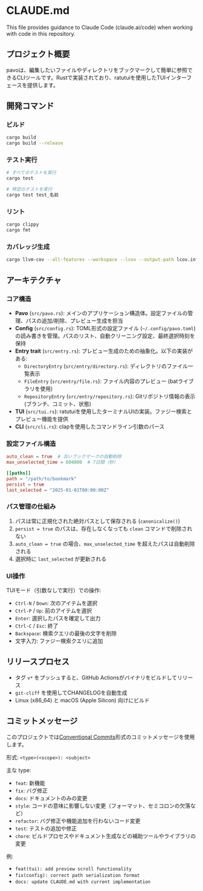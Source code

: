 # CLAUDE.md

This file provides guidance to Claude Code (claude.ai/code) when working with code in this repository.

## プロジェクト概要

pavoは、編集したいファイルやディレクトリをブックマークして簡単に参照できるCLIツールです。Rustで実装されており、ratutuiを使用したTUIインターフェースを提供します。

## 開発コマンド

### ビルド
```bash
cargo build
cargo build --release
```

### テスト実行
```bash
# すべてのテストを実行
cargo test

# 特定のテストを実行
cargo test test_名前
```

### リント
```bash
cargo clippy
cargo fmt
```

### カバレッジ生成
```bash
cargo llvm-cov --all-features --workspace --lcov --output-path lcov.info
```

## アーキテクチャ

### コア構造

- **Pavo** (`src/pavo.rs`): メインのアプリケーション構造体。設定ファイルの管理、パスの追加/削除、プレビュー生成を担当
- **Config** (`src/config.rs`): TOML形式の設定ファイル (`~/.config/pavo.toml`) の読み書きを管理。パスのリスト、自動クリーニング設定、最終選択時刻を保持
- **Entry trait** (`src/entry.rs`): プレビュー生成のための抽象化。以下の実装がある:
  - `DirectoryEntry` (`src/entry/directory.rs`): ディレクトリのファイル一覧表示
  - `FileEntry` (`src/entry/file.rs`): ファイル内容のプレビュー (batライブラリを使用)
  - `RepositoryEntry` (`src/entry/repository.rs`): Gitリポジトリ情報の表示 (ブランチ、コミット、状態)
- **TUI** (`src/tui.rs`): ratutuiを使用したターミナルUIの実装。ファジー検索とプレビュー機能を提供
- **CLI** (`src/cli.rs`): clapを使用したコマンドライン引数のパース

### 設定ファイル構造

```toml
auto_clean = true  # 古いブックマークの自動削除
max_unselected_time = 604800  # 7日間（秒）

[[paths]]
path = "/path/to/bookmark"
persist = true
last_selected = "2025-01-01T00:00:00Z"
```

### パス管理の仕組み

1. パスは常に正規化された絶対パスとして保存される (`canonicalize()`)
2. `persist = true` のパスは、存在しなくなっても `clean` コマンドで削除されない
3. `auto_clean = true` の場合、`max_unselected_time` を超えたパスは自動削除される
4. 選択時に `last_selected` が更新される

### UI操作

TUIモード（引数なしで実行）での操作:
- `Ctrl-N` / `Down`: 次のアイテムを選択
- `Ctrl-P` / `Up`: 前のアイテムを選択
- `Enter`: 選択したパスを確定して出力
- `Ctrl-C` / `Esc`: 終了
- `Backspace`: 検索クエリの最後の文字を削除
- 文字入力: ファジー検索クエリに追加

## リリースプロセス

- タグ `v*` をプッシュすると、GitHub Actionsがバイナリをビルドしてリリース
- `git-cliff` を使用してCHANGELOGを自動生成
- Linux (x86_64) と macOS (Apple Silicon) 向けにビルド

## コミットメッセージ

このプロジェクトでは[Conventional Commits](https://www.conventionalcommits.org/)形式のコミットメッセージを使用します。

形式: `<type>(<scope>): <subject>`

主な type:
- `feat`: 新機能
- `fix`: バグ修正
- `docs`: ドキュメントのみの変更
- `style`: コードの意味に影響しない変更（フォーマット、セミコロンの欠落など）
- `refactor`: バグ修正や機能追加を行わないコード変更
- `test`: テストの追加や修正
- `chore`: ビルドプロセスやドキュメント生成などの補助ツールやライブラリの変更

例:
- `feat(tui): add preview scroll functionality`
- `fix(config): correct path serialization format`
- `docs: update CLAUDE.md with current implementation`

